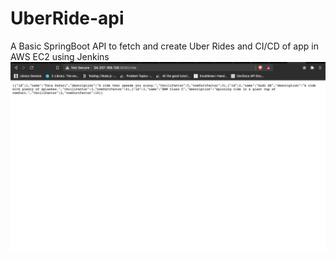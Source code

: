 # UberRide-api
A Basic SpringBoot API to fetch and create Uber Rides and CI/CD of app in AWS EC2 using Jenkins 
![](https://github.com/jay8299/UberRide-api/blob/master/API-output1.png)
